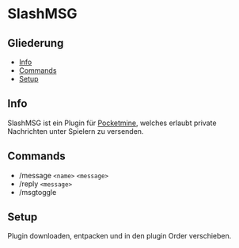 # SlashMSG

## Gliederung
* [Info](#info)
* [Commands](#commands)
* [Setup](#setup)

## Info
SlashMSG ist ein Plugin für <a href="https://github.com/pmmp/PocketMine-MP">Pocketmine</a>, welches erlaubt private Nachrichten unter Spielern zu versenden.

## Commands
* /message `<name>` `<message>`
* /reply `<message>`
* /msgtoggle

## Setup
Plugin downloaden, entpacken und in den plugin Order verschieben.
